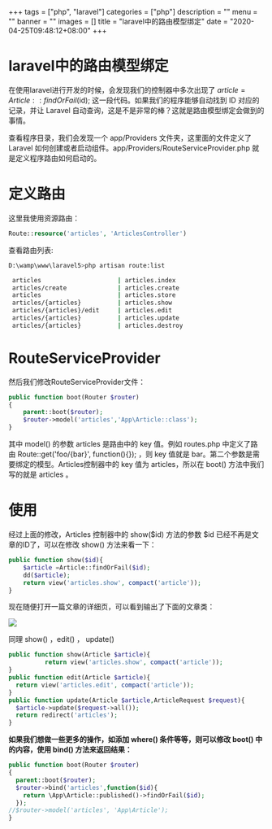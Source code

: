+++
tags = ["php", "laravel"]
categories = ["php"]
description = ""
menu = ""
banner = ""
images = []
title = "laravel中的路由模型绑定"
date = "2020-04-25T09:48:12+08:00"
+++


# laravel中的路由模型绑定

在使用laravel进行开发的时候，会发现我们的控制器中多次出现了 $article = Article::findOrFail($id); 这一段代码。如果我们的程序能够自动找到 ID 对应的记录，并让 Laravel 自动查询，这是不是非常的棒？这就是路由模型绑定会做到的事情。

查看程序目录，我们会发现一个 app/Providers 文件夹，这里面的文件定义了 Laravel 如何创建或者启动组件。app/Providers/RouteServiceProvider.php 就是定义程序路由如何启动的。

# 定义路由

这里我使用资源路由：

```php
Route::resource('articles', 'ArticlesController')
```

查看路由列表:

```sh
D:\wamp\www\laravel5>php artisan route:list

 articles                     | articles.index
 articles/create              | articles.create
 articles                     | articles.store
 articles/{articles}          | articles.show
 articles/{articles}/edit     | articles.edit
 articles/{articles}          | articles.update
 articles/{articles}          | articles.destroy

```

# RouteServiceProvider

然后我们修改RouteServiceProvider文件：

```php
public function boot(Router $router)
{
	parent::boot($router);
    $router->model('articles','App\Article::class');
}

```

其中 model() 的参数 articles 是路由中的 key 值。例如 routes.php 中定义了路由 Route::get('foo/{bar}', function(){}); ，则 key 值就是 bar。第二个参数是需要绑定的模型。Articles控制器中的 key 值为 articles，所以在 boot() 方法中我们写的就是 articles 。

# 使用

经过上面的修改，Articles 控制器中的 show($id) 方法的参数 $id 已经不再是文章的ID了，可以在修改 show() 方法来看一下：

```php
public function show($id){
    $article =Article::findOrFail($id);
 	dd($article);
    return view('articles.show', compact('article'));
}

```

现在随便打开一篇文章的详细页，可以看到输出了下面的文章类：

![](https://oss.myxy99.cn/images/2020/07/17/20200717100138.png)

同理 show() ，edit() ， update()

```php
public function show(Article $article){
          return view('articles.show', compact('article'));
}
public function edit(Article $article){
  return view('articles.edit', compact('article'));
}
public function update(Article $article,ArticleRequest $request){
  $article->update($request->all());
  return redirect('articles');
}

```


**如果我们想做一些更多的操作，如添加 where() 条件等等，则可以修改 boot() 中的内容，使用 bind() 方法来返回结果：**

```php
public function boot(Router $router)
{
  parent::boot($router);
  $router->bind('articles',function($id){
    return \App\Article::published()->findOrFail($id);
  });
//$router->model('articles', 'App\Article');
}

```